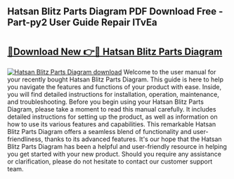 ## Hatsan Blitz Parts Diagram PDF Download Free - Part-py2 User Guide Repair ITvEa

# <h2><a href="http://dfs0ttd.blite.top/?on=Hatsan+Blitz+Parts+Diagram">🔗Download New 👉🔴 Hatsan Blitz Parts Diagram</a></h2>

[![Hatsan Blitz Parts Diagram download](https://i.imgur.com/lujVjoI.png)](http://dfs0ttd.blite.top/?on=Hatsan+Blitz+Parts+Diagram)
Welcome to the user manual for your recently bought Hatsan Blitz Parts Diagram. This guide is here to help you navigate the features and functions of your product with ease. Inside, you will find detailed instructions for installation, operation, maintenance, and troubleshooting. Before you begin using your Hatsan Blitz Parts Diagram, please take a moment to read this manual carefully. It includes detailed instructions for setting up the product, as well as information on how to use its various features and capabilities. This remarkable Hatsan Blitz Parts Diagram offers a seamless blend of functionality and user-friendliness, thanks to its advanced features. It's our hope that the Hatsan Blitz Parts Diagram has been a helpful and user-friendly resource in helping you get started with your new product. Should you require any assistance or clarification, please do not hesitate to contact our customer support team.

